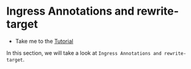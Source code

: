 # Ingress Annotations and rewrite-target

  - Take me to the [Tutorial](https://kodekloud.com/topic/ingress-annotations-and-rewrite-target-2/)
  
In this section, we will take a look at `Ingress Annotations and rewrite-target`.


